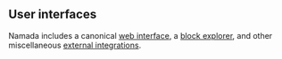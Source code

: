 ## User interfaces

Namada includes a canonical [web interface](./user-interfaces/web-wallet-interface.md), a [block explorer](./user-interfaces/web-explorer-interface.md), and other miscellaneous [external integrations](./user-interfaces/external-integrations.md).